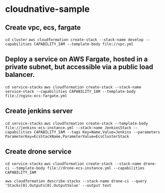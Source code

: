 # cloudnative-sample

## Create vpc, ecs, fargate
`cd cluster`
`aws cloudformation create-stack --stack-name develop --capabilities CAPABILITY_IAM --template-body file://vpc.yml`

## Deploy a service on AWS Fargate, hosted in a private subnet, but accessible via a public load balancer.
`cd service-stacks`
`aws cloudformation create-stack --stack-name service-stack --capabilities CAPABILITY_IAM --template-body file://nginx-ecs-fargate.yml`

## Create jenkins server
`cd service-stacks`
`aws cloudformation create-stack --template-body file://jenkins-ecs-instance.yml --stack-name JenkinsStack --capabilities CAPABILITY_IAM --tags Key=Name,Value=Jenkins --parameters ParameterKey=EcsStackName,ParameterValue=EcsClusterStack`

## Create drone service
`cd service-stacks`
`aws cloudformation create-stack --stack-name drone-ci --template-body file://drone-ecs-instance.yml --capabilities CAPABILITY_IAM`

`aws cloudformation describe-stacks --stack-name drone-ci --query 'Stacks[0].Outputs[0].OutputValue' --output text`

